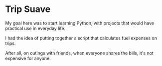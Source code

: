 # Trip Suave

My goal here was to start learning Python, with projects that would have practical use in everyday life.

I had the idea of ​​putting together a script that calculates fuel expenses on trips.

After all, on outings with friends, when everyone shares the bills, it's not expensive for anyone.

